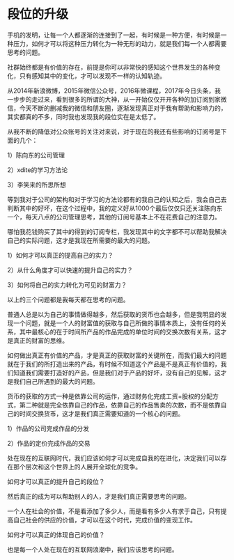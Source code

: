 # 段位的升级

手机的发明，让每一个人都逐渐的连接到了一起，有时候是一种方便，有时候是一种压力，如何才可以将这种压力转化为一种无形的动力，就是我们每一个人都需要思考的问题。

社群始终都是有价值的存在，前提是你可以非常快的感知这个世界发生的各种变化，只有感知其中的变化，才可以发现不一样的认知轨迹。

从2014年新浪微博，2015年微信公众号，2016年微课程，2017年今日头条，我一步步的走过来，看到很多的所谓的大神，从一开始仅仅开开各种的加订阅到家微信，今天不断的删减我的微信和朋友圈，逐渐发现真正对于我有帮助和影响力的，其实都真的不多，同时我也发现我的段位实在是太低了。

从我不断的降低对公众账号的关注对来说，对于现在的我还有些影响的订阅号是下面的几个：

1）陈向东的公司管理

2）xdite的学习方法论

3）李笑来的所思所想

等到我对于公司的架构和对于学习的方法论都有的我自己的认知之后，我会自己去判断其中的好坏，在这个过程中，我的定义好从1000个最后仅仅只还关注陈向东一个，每天八点的公司管理思考，其他的订阅号基本上不在花费自己的注意力。

哪怕我花钱购买了其中的得到的订阅专栏，我发现其中的文字都不可以帮助我解决自己的实际问题，这才是我现在所需要的最大的问题。

1）如何才可以真正的提高自己的实力？

2）从什么角度才可以快速的提升自己的实力？

3）如何将自己的实力转化为可见的财富力？

以上的三个问题都是我每天都在思考的问题。

普通人总是以为自己的事情做得越多，然后获取的货币也会越多，但是我明显的发现一个问题，就是一个人的财富值的获取与自己所做的事情本质上，没有任何的关系，其中最核心的在于时间所产品的作品完成的单位时间的交换次数有关系，这才是真正的财富的思维。

如何做出真正有价值的产品，才是真正的获取财富的关键所在，而我们最大的问题就在于我们的所打造出来的产品，有时候不知道这个产品是不是真正有价值的，我们知道我们需要打造好的产品，但是我们对于产品的好坏，没有自己的见解，这才是我们自己所遇到的最大的问题。

货币的获取的方式一种是依靠公司的运作，通过财务化完成工资+股权的分配方式，第二种就是完全依靠自己的作品，依靠自己的作品售卖的次数，而不是依靠自己的时间交换货币，这才是我们真正需要知道的一个核心的问题。

1）作品的公司完成作品的分发

2）作品的定价完成作品的交易

处在现在的互联网时代，我们应该如何才可以完成自我的在进化，决定我们可以存在那个层次和这个世界上的人展开全球化的竞争。

如何才可以真正的提升自己的段位？

然后真正的成为可以帮助别人的人，才是我们真正需要思考的问题。

一个人在社会的价值，不是看添加了多少人，而是看有多少人有求于自己，只有提高自己社会的供应的价值，才可以在这个时代，完成价值的变现工作。

如何才可以真正的体现自己的价值？

也是每一个人处在现在的互联网浪潮中，我们应该思考的问题。
